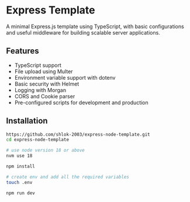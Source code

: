 # Express Template

A minimal Express.js template using TypeScript, with basic configurations and useful middleware for building scalable server applications.

## Features

- TypeScript support
- File upload using Multer
- Environment variable support with dotenv
- Basic security with Helmet
- Logging with Morgan
- CORS and Cookie parser
- Pre-configured scripts for development and production

## Installation
```bash
https://github.com/shlok-2003/express-node-template.git
cd express-node-template

# use node version 18 or above
nvm use 18

npm install

# create env and add all the required variables 
touch .env

npm run dev
```

